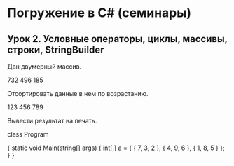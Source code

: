 # Погружение в С# (семинары)
## Урок 2. Условные операторы, циклы, массивы, строки, StringBuilder

Дан двумерный массив.

732
496
185

Отсортировать данные в нем по возрастанию.

123
456
789

Вывести результат на печать.

class Program

{
  static void Main(string[] args)
  {
    int[,] a = { { 7, 3, 2 }, { 4, 9, 6 }, { 1, 8, 5 } };
  }
}
